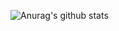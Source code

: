 ![Anurag's github stats](https://github-readme-stats.vercel.app/api?username=JevonsCode&show_icons=true)

